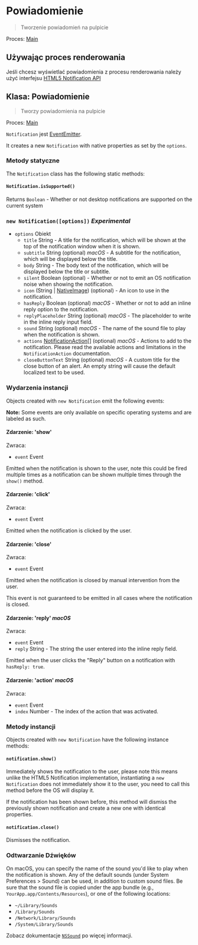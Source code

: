 # Powiadomienie

> Tworzenie powiadomień na pulpicie

Proces: [Main](../glossary.md#main-process)

## Używając proces renderowania

Jeśli chcesz wyświetlać powiadomienia z procesu renderowania należy użyć interfejsu [HTML5 Notification API](../tutorial/notifications.md)

## Klasa: Powiadomienie

> Tworzy powiadomienia na pulpicie

Proces: [Main](../glossary.md#main-process)

`Notification` jest [EventEmitter](https://nodejs.org/api/events.html#events_class_events_eventemitter).

It creates a new `Notification` with native properties as set by the `options`.

### Metody statyczne

The `Notification` class has the following static methods:

#### `Notification.isSupported()`

Returns `Boolean` - Whether or not desktop notifications are supported on the current system

### `new Notification([options])` *Experimental*

* `options` Obiekt 
  * `title` String - A title for the notification, which will be shown at the top of the notification window when it is shown.
  * `subtitle` String (optional) *macOS* - A subtitle for the notification, which will be displayed below the title.
  * `body` String - The body text of the notification, which will be displayed below the title or subtitle.
  * `silent` Boolean (optional) - Whether or not to emit an OS notification noise when showing the notification.
  * `icon` (String | [NativeImage](native-image.md)) (optional) - An icon to use in the notification.
  * `hasReply` Boolean (optional) *macOS* - Whether or not to add an inline reply option to the notification.
  * `replyPlaceholder` String (optional) *macOS* - The placeholder to write in the inline reply input field.
  * `sound` String (optional) *macOS* - The name of the sound file to play when the notification is shown.
  * `actions` [NotificationAction[]](structures/notification-action.md) (optional) *macOS* - Actions to add to the notification. Please read the available actions and limitations in the `NotificationAction` documentation.
  * `closeButtonText` String (optional) *macOS* - A custom title for the close button of an alert. An empty string will cause the default localized text to be used.

### Wydarzenia instancji

Objects created with `new Notification` emit the following events:

**Note:** Some events are only available on specific operating systems and are labeled as such.

#### Zdarzenie: 'show'

Zwraca:

* `event` Event

Emitted when the notification is shown to the user, note this could be fired multiple times as a notification can be shown multiple times through the `show()` method.

#### Zdarzenie: 'click'

Zwraca:

* `event` Event

Emitted when the notification is clicked by the user.

#### Zdarzenie: 'close'

Zwraca:

* `event` Event

Emitted when the notification is closed by manual intervention from the user.

This event is not guaranteed to be emitted in all cases where the notification is closed.

#### Zdarzenie: 'reply' *macOS*

Zwraca:

* `event` Event
* `reply` String - The string the user entered into the inline reply field.

Emitted when the user clicks the "Reply" button on a notification with `hasReply: true`.

#### Zdarzenie: 'action' *macOS*

Zwraca:

* `event` Event
* `index` Number - The index of the action that was activated.

### Metody instancji

Objects created with `new Notification` have the following instance methods:

#### `notification.show()`

Immediately shows the notification to the user, please note this means unlike the HTML5 Notification implementation, instantiating a `new Notification` does not immediately show it to the user, you need to call this method before the OS will display it.

If the notification has been shown before, this method will dismiss the previously shown notification and create a new one with identical properties.

#### `notification.close()`

Dismisses the notification.

### Odtwarzanie Dźwięków

On macOS, you can specify the name of the sound you'd like to play when the notification is shown. Any of the default sounds (under System Preferences > Sound) can be used, in addition to custom sound files. Be sure that the sound file is copied under the app bundle (e.g., `YourApp.app/Contents/Resources`), or one of the following locations:

* `~/Library/Sounds`
* `/Library/Sounds`
* `/Network/Library/Sounds`
* `/System/Library/Sounds`

Zobacz dokumentacje [`NSSound`](https://developer.apple.com/documentation/appkit/nssound) po więcej informacji.